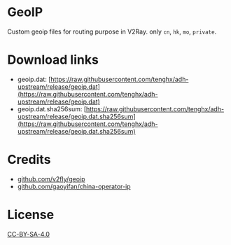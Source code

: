 # GeoIP

Custom geoip files for routing purpose in V2Ray. only `cn`, `hk`, `mo`, `private`.

# Download links

- geoip.dat: [https://raw.githubusercontent.com/tenghx/adh-upstream/release/geoip.dat](https://raw.githubusercontent.com/tenghx/adh-upstream/release/geoip.dat)
- geoip.dat.sha256sum: [https://raw.githubusercontent.com/tenghx/adh-upstream/release/geoip.dat.sha256sum](https://raw.githubusercontent.com/tenghx/adh-upstream/release/geoip.dat.sha256sum)

# Credits

- [github.com/v2fly/geoip](https://github.com/v2fly/geoip)
- [github.com/gaoyifan/china-operator-ip](https://github.com/gaoyifan/china-operator-ip)

# License

[CC-BY-SA-4.0](https://github.com/tenghx/geoip/blob/master/LICENSE)
